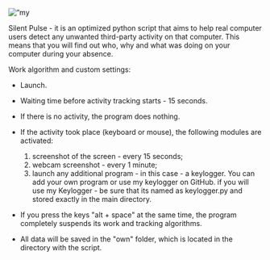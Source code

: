 <p align=”center”>
<img width=”200" height=”200" src=”https://github.com/raikoho/silent-pulse/assets/46958633/ffc3e71e-776f-43de-a8fd-f7d92bc3c5f4" alt=”my banner”>
</p>

Silent Pulse - it is an optimized python script that aims to help real computer users detect any unwanted third-party activity on that computer.
This means that you will find out who, why and what was doing on your computer during your absence.

Work algorithm and custom settings:
- Launch.
- Waiting time before activity tracking starts - 15 seconds.
- If there is no activity, the program does nothing.
- If the activity took place (keyboard or mouse), the following modules are activated:
    1) screenshot of the screen - every 15 seconds;
    2) webcam screenshot - every 1 minute;
    3) launch any additional program - in this case - a keylogger. You can add your own program or use my keylogger on GitHub.
       if you will use my Keylogger - be sure that its named as keylogger.py and stored exactly in the main directory.
       
- If you press the keys "alt + space" at the same time, the program completely suspends its work and tracking algorithms.
- All data will be saved in the "own" folder, which is located in the directory with the script.
